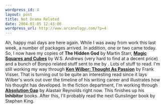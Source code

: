 ```yaml
--- 
wordpress_id: 4
layout: post
title: Not Drama Related
date: 2004-01-05 12:43:00
wordpress_url: http://www.arcanology.com/?p=4
---
```

Ah, happy mail days are here again. While I was away from work this last week, a number of packages arrived. In addition, one or two came today. So, I now have my copies of <strong>The Hidden God</strong> by Martin Starr, <a href="http://www.amazon.com/exec/obidos/tg/detail/-/0486206580/"><strong>Magic Squares and Cubes</strong></a> by W.S. Andrews (very hard to find at a decent price) and a bunch of Bonpo related stuff sent to me by . Lots of stuff to read. I'm still working my way through <a href="http://www.amazon.com/exec/obidos/tg/detail/-/0791458164/"><strong class="sans">Ken Wilber: Thought As Passion</strong></a><span class="sans"> by Frank Visser. That is turning out to be quite an interesting read since it lays Wilber's work out over the timeline of his writing career and illustrates how his thought has developed.</span> In the fiction department, I'm working through <a href="http://www.amazon.co.uk/exec/obidos/ASIN/0575074345/"><strong>Absolution Gap</strong></a> by Alastair Reynolds right now. This finishes up his <strong>Inhibitor</strong> books. After this, I'll probably read the next Gunslinger book by Stephen King.